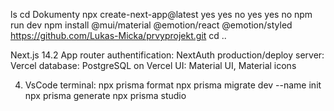 ls
cd Dokumenty
npx create-next-app@latest
yes yes no yes yes no
npm run dev
npm install @mui/material @emotion/react @emotion/styled
https://github.com/Lukas-Micka/prvyprojekt.git
cd ..

Next.js 14.2 App router
authentification: NextAuth
production/deploy server: Vercel
database: PostgreSQL on Vercel
UI: Material UI, Material icons

4. VsCode terminal:
    npx prisma format
    npx prisma migrate dev --name init
    npx prisma generate
    npx prisma studio